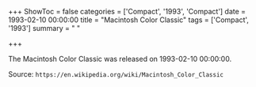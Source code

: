 +++
ShowToc = false
categories = ['Compact', '1993', 'Compact']
date = 1993-02-10 00:00:00
title = "Macintosh Color Classic"
tags = ['Compact', '1993']
summary = " "

+++

The Macintosh Color Classic was released on 1993-02-10 00:00:00.

Source: `https://en.wikipedia.org/wiki/Macintosh_Color_Classic`
